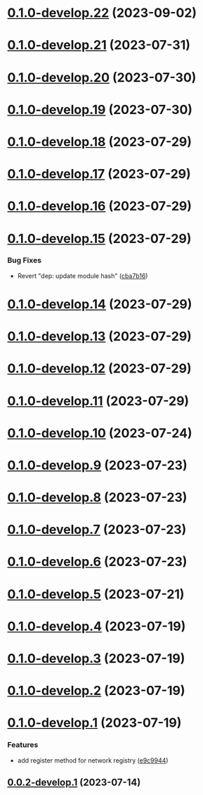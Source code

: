 # [0.1.0-develop.22](https://git.lumeweb.com/LumeWeb/kernel-ipfs-client/compare/v0.1.0-develop.21...v0.1.0-develop.22) (2023-09-02)

# [0.1.0-develop.21](https://git.lumeweb.com/LumeWeb/kernel-ipfs-client/compare/v0.1.0-develop.20...v0.1.0-develop.21) (2023-07-31)

# [0.1.0-develop.20](https://git.lumeweb.com/LumeWeb/kernel-ipfs-client/compare/v0.1.0-develop.19...v0.1.0-develop.20) (2023-07-30)

# [0.1.0-develop.19](https://git.lumeweb.com/LumeWeb/kernel-ipfs-client/compare/v0.1.0-develop.18...v0.1.0-develop.19) (2023-07-30)

# [0.1.0-develop.18](https://git.lumeweb.com/LumeWeb/kernel-ipfs-client/compare/v0.1.0-develop.17...v0.1.0-develop.18) (2023-07-29)

# [0.1.0-develop.17](https://git.lumeweb.com/LumeWeb/kernel-ipfs-client/compare/v0.1.0-develop.16...v0.1.0-develop.17) (2023-07-29)

# [0.1.0-develop.16](https://git.lumeweb.com/LumeWeb/kernel-ipfs-client/compare/v0.1.0-develop.15...v0.1.0-develop.16) (2023-07-29)

# [0.1.0-develop.15](https://git.lumeweb.com/LumeWeb/kernel-ipfs-client/compare/v0.1.0-develop.14...v0.1.0-develop.15) (2023-07-29)


### Bug Fixes

* Revert "dep: update module hash" ([cba7b16](https://git.lumeweb.com/LumeWeb/kernel-ipfs-client/commit/cba7b1615308a5b5aa9f69c3a64842cb994c7201))

# [0.1.0-develop.14](https://git.lumeweb.com/LumeWeb/kernel-ipfs-client/compare/v0.1.0-develop.13...v0.1.0-develop.14) (2023-07-29)

# [0.1.0-develop.13](https://git.lumeweb.com/LumeWeb/kernel-ipfs-client/compare/v0.1.0-develop.12...v0.1.0-develop.13) (2023-07-29)

# [0.1.0-develop.12](https://git.lumeweb.com/LumeWeb/kernel-ipfs-client/compare/v0.1.0-develop.11...v0.1.0-develop.12) (2023-07-29)

# [0.1.0-develop.11](https://git.lumeweb.com/LumeWeb/kernel-ipfs-client/compare/v0.1.0-develop.10...v0.1.0-develop.11) (2023-07-29)

# [0.1.0-develop.10](https://git.lumeweb.com/LumeWeb/kernel-ipfs-client/compare/v0.1.0-develop.9...v0.1.0-develop.10) (2023-07-24)

# [0.1.0-develop.9](https://git.lumeweb.com/LumeWeb/kernel-ipfs-client/compare/v0.1.0-develop.8...v0.1.0-develop.9) (2023-07-23)

# [0.1.0-develop.8](https://git.lumeweb.com/LumeWeb/kernel-ipfs-client/compare/v0.1.0-develop.7...v0.1.0-develop.8) (2023-07-23)

# [0.1.0-develop.7](https://git.lumeweb.com/LumeWeb/kernel-ipfs-client/compare/v0.1.0-develop.6...v0.1.0-develop.7) (2023-07-23)

# [0.1.0-develop.6](https://git.lumeweb.com/LumeWeb/kernel-ipfs-client/compare/v0.1.0-develop.5...v0.1.0-develop.6) (2023-07-23)

# [0.1.0-develop.5](https://git.lumeweb.com/LumeWeb/kernel-ipfs-client/compare/v0.1.0-develop.4...v0.1.0-develop.5) (2023-07-21)

# [0.1.0-develop.4](https://git.lumeweb.com/LumeWeb/kernel-ipfs-client/compare/v0.1.0-develop.3...v0.1.0-develop.4) (2023-07-19)

# [0.1.0-develop.3](https://git.lumeweb.com/LumeWeb/kernel-ipfs-client/compare/v0.1.0-develop.2...v0.1.0-develop.3) (2023-07-19)

# [0.1.0-develop.2](https://git.lumeweb.com/LumeWeb/kernel-ipfs-client/compare/v0.1.0-develop.1...v0.1.0-develop.2) (2023-07-19)

# [0.1.0-develop.1](https://git.lumeweb.com/LumeWeb/kernel-ipfs-client/compare/v0.0.2-develop.1...v0.1.0-develop.1) (2023-07-19)


### Features

* add register method for network registry ([e9c9944](https://git.lumeweb.com/LumeWeb/kernel-ipfs-client/commit/e9c994400325467fb2c146f4f5b3bea1a77d6502))

## [0.0.2-develop.1](https://git.lumeweb.com/LumeWeb/kernel-ipfs-client/compare/v0.0.1...v0.0.2-develop.1) (2023-07-14)
